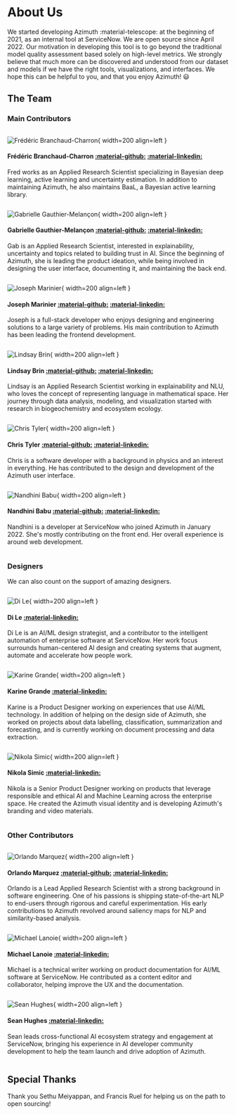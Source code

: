 # About Us

We started developing Azimuth :material-telescope: at the beginning of 2021, as an internal tool at
ServiceNow. We are open source since April 2022. Our motivation in developing this tool is to go
beyond the traditional model quality assessment based solely on high-level metrics. We strongly
believe that much more can be discovered and understood from our dataset and models if we have the
right tools, visualizations, and interfaces. We hope this can be helpful to you, and that you enjoy
Azimuth! :smiley:

## The Team

### Main Contributors

<div markdown style="display: inline-block;" >

![Frédéric Branchaud-Charron](_static/images/development/team/fred.png){ width=200 align=left }

#### Frédéric Branchaud-Charron [:material-github:](https://github.com/Dref360) [:material-linkedin:](https://www.linkedin.com/in/frédéric-branchaud-charron-5387b8ba/)

Fred works as an Applied Research Scientist specializing in Bayesian deep learning, active
learning and uncertainty estimation. In addition to maintaining Azimuth, he also maintains BaaL,
a Bayesian active learning library.

</div>
<div markdown style="display: inline-block;">

![Gabrielle Gauthier-Melançon](_static/images/development/team/gab.PNG){ width=200 align=left }

#### Gabrielle Gauthier-Melançon [:material-github:](https://github.com/gabegma) [:material-linkedin:](https://www.linkedin.com/in/gabriellegma/)

Gab is an Applied Research Scientist, interested in explainability, uncertainty and topics related
to building trust in AI. Since the beginning of Azimuth, she is leading the product ideation, while
being involved in designing the user interface, documenting it, and maintaining the back end.

</div>
<div markdown style="display: inline-block;">

![Joseph Marinier](_static/images/development/team/joseph.jpg){ width=200 align=left }

#### Joseph Marinier [:material-github:](https://github.com/JosephMarinier) [:material-linkedin:](https://www.linkedin.com/in/josephmarinier/)

Joseph is a full-stack developer who enjoys designing and engineering solutions to a large variety
of problems. His main contribution to Azimuth has been leading the frontend development.

</div>
<div markdown style="display: inline-block;">

![Lindsay Brin](_static/images/development/team/lindsay.jpeg){ width=200 align=left }

#### Lindsay Brin [:material-github:](https://github.com/lindsaydbrin) [:material-linkedin:](https://www.linkedin.com/in/lindsaydbrin/)

Lindsay is an Applied Research Scientist working in explainability and NLU, who loves the concept of
representing language in mathematical space. Her journey through data analysis, modeling, and
visualization started with research in biogeochemistry and ecosystem ecology.

</div>
<div markdown style="display: inline-block;">

![Chris Tyler](_static/images/development/team/chris.png){ width=200 align=left }

#### Chris Tyler [:material-github:](https://github.com/christyler3030) [:material-linkedin:](https://www.linkedin.com/in/chris-tyler-b9597239/)

Chris is a software developer with a background in physics and an interest in everything. He has
contributed to the design and development of the Azimuth user interface.

</div>
<div markdown style="display: inline-block;">

![Nandhini Babu](_static/images/development/team/nandhini.png){ width=200 align=left }

#### Nandhini Babu [:material-github:](https://github.com/nandhinibsn) [:material-linkedin:](https://www.linkedin.com/in/nandhini-babu-209a83132/)

Nandhini is a developer at ServiceNow who joined Azimuth in January 2022. She's mostly contributing
on the front end. Her overall experience is around web development.

</div>

### Designers

We can also count on the support of amazing designers.

<div markdown style="display: inline-block;">

![Di Le](_static/images/development/team/di.png){ width=200 align=left }

#### Di Le [:material-linkedin:](https://www.linkedin.com/in/dile/)

Di Le is an AI/ML design strategist, and a contributor to the intelligent automation of enterprise
software at ServiceNow. Her work focus surrounds human-centered AI design and creating systems that
augment, automate and accelerate how people work.

</div>
<div markdown style="display: inline-block;">

![Karine Grande](_static/images/development/team/karine.png){ width=200 align=left }

#### Karine Grande [:material-linkedin:](https://www.linkedin.com/in/karine-grande-b9583514/)

Karine is a Product Designer working on experiences that use AI/ML technology. In addition of
helping on the design side of Azimuth, she worked on projects about data labelling, classification,
summarization and forecasting, and is currently working on document processing and data extraction.

</div>
<div markdown style="display: inline-block;">

![Nikola Simic](_static/images/development/team/nikola.jpeg){ width=200 align=left }

#### Nikola Simic [:material-linkedin:](https://www.linkedin.com/in/nikolasimic/)

Nikola is a Senior Product Designer working on products that leverage responsible and ethical AI and
Machine Learning across the enterprise space. He created the Azimuth visual identity and is
developing Azimuth's branding and video materials.

</div>

### Other Contributors

<div markdown style="display: inline-block;">

![Orlando Marquez](_static/images/development/team/orlando.jpeg){ width=200 align=left }

#### Orlando Marquez [:material-github:](https://github.com/marquezo) [:material-linkedin:](https://www.linkedin.com/in/orlando-e-marquez-85b141134/)

Orlando is a Lead Applied Research Scientist with a strong background in software engineering. One
of his passions is shipping state-of-the-art NLP to end-users through rigorous and careful
experimentation. His early contributions to Azimuth revolved around saliency maps for NLP and
similarity-based analysis.

</div>

<div markdown style="display: inline-block;">

![Michael Lanoie](_static/images/development/team/michael.jpeg){ width=200 align=left }

#### Michael Lanoie [:material-linkedin:](https://www.linkedin.com/in/michaeldeanlanoie/)

Michael is a technical writer working on product documentation for AI/ML software at ServiceNow. He
contributed as a content editor and collaborator, helping improve the UX and the documentation.

</div>

<div markdown style="display: inline-block;">

![Sean Hughes](_static/images/development/team/sean.jpeg){ width=200 align=left }

#### Sean Hughes [:material-linkedin:](https://www.linkedin.com/in/seanhughes/)

Sean leads cross-functional AI ecosystem strategy and engagement at ServiceNow, bringing his
experience in AI developer community development to help the team launch and drive adoption of
Azimuth.
</div>

## Special Thanks

Thank you Sethu Meiyappan, and Francis Ruel for helping us on the path to open sourcing!
